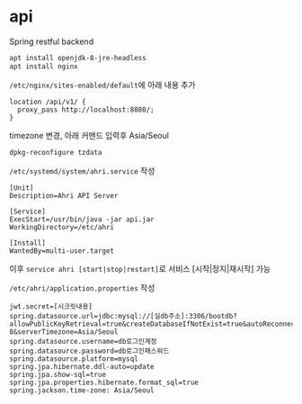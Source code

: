 # api
Spring restful backend


```bash
apt install openjdk-8-jre-headless
apt install nginx
```


`/etc/nginx/sites-enabled/default`에 아래 내용 추가

```
location /api/v1/ {
  proxy_pass http://localhost:8080/;
}
```

timezone 변경, 아래 커맨드 입력후 Asia/Seoul 

```bash
dpkg-reconfigure tzdata
```


`/etc/systemd/system/ahri.service` 작성

```
[Unit]
Description=Ahri API Server

[Service]
ExecStart=/usr/bin/java -jar api.jar
WorkingDirectory=/etc/ahri

[Install]
WantedBy=multi-user.target
```

이후 `service ahri [start|stop|restart]`로 서비스 [시작|정지|재시작] 가능


`/etc/ahri/application.properties` 작성

```
jwt.secret=[시크릿내용]
spring.datasource.url=jdbc:mysql://[실db주소]:3306/bootdb?allowPublicKeyRetrieval=true&createDatabaseIfNotExist=true&autoReconnect=true&useSSL=false&characterEncoding=UTF-8&serverTimezone=Asia/Seoul
spring.datasource.username=db로그인계정
spring.datasource.password=db로그인패스워드
spring.datasource.platform=mysql
spring.jpa.hibernate.ddl-auto=update
spring.jpa.show-sql=true
spring.jpa.properties.hibernate.format_sql=true
spring.jackson.time-zone: Asia/Seoul
```
